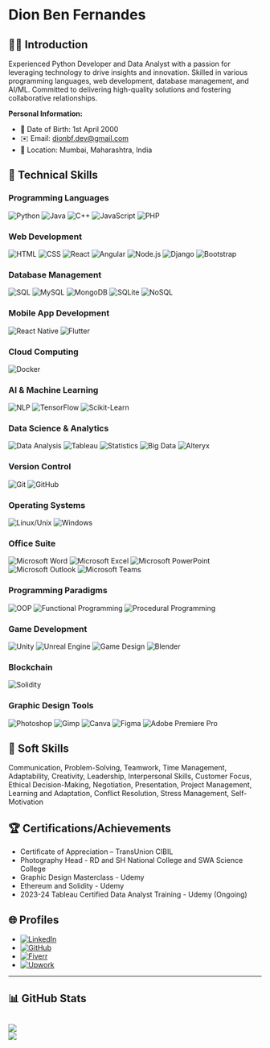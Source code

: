 # Dion Ben Fernandes

## 👨‍💻 Introduction
Experienced Python Developer and Data Analyst with a passion for leveraging technology to drive insights and innovation. Skilled in various programming languages, web development, database management, and AI/ML. Committed to delivering high-quality solutions and fostering collaborative relationships.

<!--![Dion Ben Fernandes](https://your-image-url-here)-->

**Personal Information:**
- 📅 Date of Birth: 1st April 2000
- ✉️ Email: dionbf.dev@gmail.com
- 📍 Location: Mumbai, Maharashtra, India

## 💼 Technical Skills
### Programming Languages
![Python](https://img.shields.io/badge/-Python-blue) ![Java](https://img.shields.io/badge/-Java-red) ![C++](https://img.shields.io/badge/-C%2B%2B-blueviolet) ![JavaScript](https://img.shields.io/badge/-JavaScript-yellow) ![PHP](https://img.shields.io/badge/-PHP-purple)

### Web Development
![HTML](https://img.shields.io/badge/-HTML-orange) ![CSS](https://img.shields.io/badge/-CSS-blue) ![React](https://img.shields.io/badge/-React-blue) ![Angular](https://img.shields.io/badge/-Angular-red) ![Node.js](https://img.shields.io/badge/-Node.js-green) ![Django](https://img.shields.io/badge/-Django-blue) ![Bootstrap](https://img.shields.io/badge/-Bootstrap-purple)

### Database Management
![SQL](https://img.shields.io/badge/-SQL-orange) ![MySQL](https://img.shields.io/badge/-MySQL-blue) ![MongoDB](https://img.shields.io/badge/-MongoDB-green) ![SQLite](https://img.shields.io/badge/-SQLite-blue) ![NoSQL](https://img.shields.io/badge/-NoSQL-orange)

### Mobile App Development
![React Native](https://img.shields.io/badge/-React_Native-blue) ![Flutter](https://img.shields.io/badge/-Flutter-blue)

### Cloud Computing
![Docker](https://img.shields.io/badge/-Docker-blue)

### AI & Machine Learning
![NLP](https://img.shields.io/badge/-NLP-green) ![TensorFlow](https://img.shields.io/badge/-TensorFlow-orange) ![Scikit-Learn](https://img.shields.io/badge/-Scikit_Learn-blue)

### Data Science & Analytics
![Data Analysis](https://img.shields.io/badge/-Data_Analysis-blue) ![Tableau](https://img.shields.io/badge/-Tableau-orange) ![Statistics](https://img.shields.io/badge/-Statistics-blue) ![Big Data](https://img.shields.io/badge/-Big_Data-green) ![Alteryx](https://img.shields.io/badge/-Alteryx-blue)

### Version Control
![Git](https://img.shields.io/badge/-Git-orange) ![GitHub](https://img.shields.io/badge/-GitHub-blue)

### Operating Systems
![Linux/Unix](https://img.shields.io/badge/-Linux_Unix-orange) ![Windows](https://img.shields.io/badge/-Windows-blue)

### Office Suite
![Microsoft Word](https://img.shields.io/badge/-Microsoft_Word-blue) ![Microsoft Excel](https://img.shields.io/badge/-Microsoft_Excel-green) ![Microsoft PowerPoint](https://img.shields.io/badge/-Microsoft_PowerPoint-red) ![Microsoft Outlook](https://img.shields.io/badge/-Microsoft_Outlook-blue) ![Microsoft Teams](https://img.shields.io/badge/-Microsoft_Teams-blue)

### Programming Paradigms
![OOP](https://img.shields.io/badge/-OOP-blue) ![Functional Programming](https://img.shields.io/badge/-Functional_Programming-green) ![Procedural Programming](https://img.shields.io/badge/-Procedural_Programming-blue)

### Game Development
![Unity](https://img.shields.io/badge/-Unity-blue) ![Unreal Engine](https://img.shields.io/badge/-Unreal_Engine-green) ![Game Design](https://img.shields.io/badge/-Game_Design-blue) ![Blender](https://img.shields.io/badge/-Blender-orange)

### Blockchain
![Solidity](https://img.shields.io/badge/-Solidity-green)

### Graphic Design Tools
![Photoshop](https://img.shields.io/badge/-Photoshop-blue) ![Gimp](https://img.shields.io/badge/-Gimp-orange) ![Canva](https://img.shields.io/badge/-Canva-blue) ![Figma](https://img.shields.io/badge/-Figma-purple) ![Adobe Premiere Pro](https://img.shields.io/badge/-Adobe_Premiere_Pro-blue)

## 🌟 Soft Skills
Communication, Problem-Solving, Teamwork, Time Management, Adaptability, Creativity, Leadership, Interpersonal Skills, Customer Focus, Ethical Decision-Making, Negotiation, Presentation, Project Management, Learning and Adaptation, Conflict Resolution, Stress Management, Self-Motivation

## 🏆 Certifications/Achievements
- Certificate of Appreciation – TransUnion CIBIL
- Photography Head - RD and SH National College and SWA Science College
- Graphic Design Masterclass - Udemy
- Ethereum and Solidity - Udemy
- 2023-24 Tableau Certified Data Analyst Training - Udemy (Ongoing)

## 🌐 Profiles
- [![LinkedIn](https://img.shields.io/badge/LinkedIn-%230077B5.svg?logo=linkedin&logoColor=white)](https://in.linkedin.com/in/dion-ben-fernandes)
- [![GitHub](https://img.shields.io/badge/GitHub-%23121011.svg?logo=github&logoColor=white)](https://github.com/DionBenFernandes-Dev)
- [![Fiverr](https://img.shields.io/badge/Fiverr-%23B0DB43.svg?logo=fiverr&logoColor=white)](https://www.fiverr.com/dionbfdev)
- [![Upwork](https://img.shields.io/badge/Upwork-%2323077B5.svg?logo=upwork&logoColor=white)](https://www.upwork.com/freelancers/~01e9ef451892c34307?mp_source=share)
---
## 📊 GitHub Stats
![](https://github-readme-stats.vercel.app/api?username=DionBenFernandes-Dev&theme=blue-green)<br>
![](https://github-readme-stats.vercel.app/api/top-langs/?username=DionBenFernandes-Dev&theme=blue-green)
---
<!--
**DionBenFernandes-Dev/DionBenFernandes-Dev** is a ✨ _special_ ✨ repository because its `README.md` (this file) appears on your GitHub profile.

Here are some ideas to get you started:

- 🔭 I’m currently working on ...
- 🌱 I’m currently learning ...
- 👯 I’m looking to collaborate on ...
- 🤔 I’m looking for help with ...
- 💬 Ask me about ...
- 📫 How to reach me: ...
- 😄 Pronouns: ...
- ⚡ Fun fact: ...
-->

